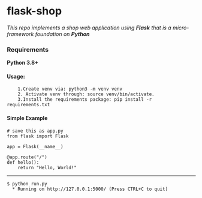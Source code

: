 # flask-shop
*This repo implements a shop web application using **Flask** that is a micro-framework foundation on **Python***

### Requirements
**Python 3.8+**

#### Usage:
```
    1.Create venv via: python3 -m venv venv
    2. Activate venv through: source venv/bin/activate.
    3.Install the requirements package: pip install -r requirements.txt
```

#### Simple Example


    # save this as app.py
    from flask import Flask

    app = Flask(__name__)

    @app.route("/")
    def hello():
        return "Hello, World!"


- - -

```
$ python run.py
  * Running on http://127.0.0.1:5000/ (Press CTRL+C to quit)
```
